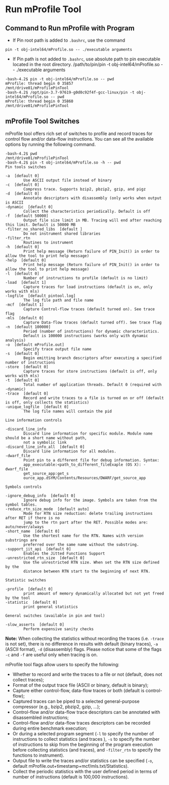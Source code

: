 #	Run mProfile Tool
##	Command to Run mProfile with Program
*	If Pin root path is added to `.bashrc`, use the command
```
pin -t obj-intel64/mProfile.so -- ./executable arguments
```
*	If Pin path is not added to `.bashrc`, use absolute path to pin executable located in the root directory.
/path/to/pin/pin -t obj-intel64/mProfile.so -- ./executable arguments
```
-bash-4.2$ pin -t obj-intel64/mProfile.so -- pwd
mProfile: thread begin 0 35857
/mnt/drive01/mProfilePinTool
-bash-4.2$ /opt/pin-3.7-97619-g0d0c92f4f-gcc-linux/pin -t obj-intel64/mProfile.so -- pwd
mProfile: thread begin 0 35860
/mnt/drive01/mProfilePinTool
```
##	mProfile Tool Switches
mProfile tool offers rich set of switches to profile and record traces for control flow and/or data-flow instructions.
You can see all the available options by running the following command.
```
-bash-4.2$ pwd
/mnt/drive01/mProfilePinTool
-bash-4.2$ pin -t obj-intel64/mProfile.so -h -- pwd
Pin tools switches

-a  [default 0]
        Use ASCII output file instead of binary
-c  [default 0]
        Compress trace. Supports bzip2, pbzip2, gzip, and pigz
-d  [default 0]
        Annotate descriptors with disassembly (only works when output is ASCII
-dynamic  [default 0]
        Collect the characteristics periodically. Default is off
-f  [default 50000]
        Output file size limit in MB. Tracing will end after reaching this limit. Default is 50000 MB
-filter_no_shared_libs  [default ]
        Do not instrument shared libraries
-filter_rtn
        Routines to instrument
-h  [default 0]
        Print help message (Return failure of PIN_Init() in order to allow the tool to print help message)
-help  [default 0]
        Print help message (Return failure of PIN_Init() in order to allow the tool to print help message)
-l  [default 0]
        Number of instructions to profile (default is no limit)
-load  [default 1]
        Capture traces for load instructions (default is on, only works with mls)
-logfile  [default pintool.log]
        The log file path and file name
-mcf  [default 1]
        Capture Control-flow traces (default turned on). See trace flag
-mls  [default 0]
        Capture Data-flow traces (default turned off). See trace flag
-n  [default 100000]
        Period (number of instructions) for dynamic characteristics. 
        Default is 100000 instructions (works only with dynamic analysis)
-o  [default mProfile.out]
        Specify trace output file name
-s  [default 0]
        Begin emitting branch descriptors after executing a specified number of instructions
-store  [default 0]
        Capture traces for store instructions (default is off, only works with mls)
-t  [default 0]
        Total number of application threads. Default 0 (required with -dynamic)
-trace  [default 0]
        Record and write traces to a file is turned on or off (default is off, only collects the statistics)
-unique_logfile  [default 0]
        The log file names will contain the pid

Line information controls

-discard_line_info
        Discard line information for specific module. Module name should be a short name without path, 
        not a symbolic link
-discard_line_info_all  [default 0]
        Discard line information for all modules.
-dwarf_file
        Point pin to a different file for debug information. Syntax:
        app_executable:<path_to_different_fileExaple (OS X): -dwarf_file
        get_source_app:get_s
        ource_app.dSYM/Contents/Resources/DWARF/get_source_app

Symbols controls

-ignore_debug_info  [default 0]
        Ignore debug info for the image. Symbols are taken from the symbol tables.
-reduce_rtn_size_mode  [default auto]
        Mode for RTN size reduction: delete trailing instructions after RET if there is no 
        jump to the rtn part after the RET. Possible modes are: auto/never/always
-short_name  [default 0]
        Use the shortest name for the RTN. Names with version substrings are
        preferred over the same name without the substring.
-support_jit_api  [default 0]
        Enables the Jitted Functions Support
-unrestricted_rtn_size  [default 0]
        Use the unrestricted RTN size. When set the RTN size defined by the
        distance between RTN start to the beginning of next RTN.

Statistic switches

-profile  [default 0]
        print amount of memory dynamically allocated but not yet freed by the tool
-statistic  [default 0]
        print general statistics

General switches (available in pin and tool)

-slow_asserts  [default 0]
        Perform expensive sanity checks
```
**Note:** When collecting the statistics without recording the traces (i.e. `-trace` is not set), there is no difference 
in results with default (binary traces), `-a` (ASCII format), `-d` (disassembly) flags. Please notice that some of the flags 
`-c` and `-f` are useful only when tracing is on.

mProfile tool flags allow users to specify the following:
*	Whether to record and write the traces to a file or not (default, does not collect traces);
*	Format of the output trace file (ASCII or binary, default is binary);
*	Capture either control-flow, data-flow traces or both (default is control-flow);
*	Captured traces can be piped to a selected general-purpose compressor (e.g., bzip2, pbzip2, gzip, ...);
*	Control-flow and/or data-flow trace descriptors can be annotated with disassembled instructions;
*	Control-flow and/or data-flow traces descriptors can be recorded during entire benchmark execution;
*	Or during a selected program segment (`-l` to specify the number of instructions to collect statistics (and traces ), 
`-s` to specify the number of instructions to skip from the beginning of the program execution before collecting statistics 
(and traces), and `-filter_rtn` to specify the functions to instrument).
*	Output file to write the traces and/or statistics can be specified (`-o`, default mProfile.out+timestamp+mcf/mls.txt/Statistics). 
*	Collect the periodic statistics with the user defined period in terms of number of instructions (default is 100,000 instructions).
